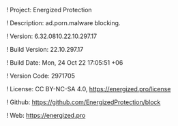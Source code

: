 ! Project: Energized Protection

! Description: ad.porn.malware blocking.

! Version: 6.32.0810.22.10.297.17

! Build Version: 22.10.297.17

! Build Date: Mon, 24 Oct 22 17:05:51 +06

! Version Code: 2971705

! License: CC BY-NC-SA 4.0, https://energized.pro/license

! Github: https://github.com/EnergizedProtection/block

! Web: https://energized.pro
